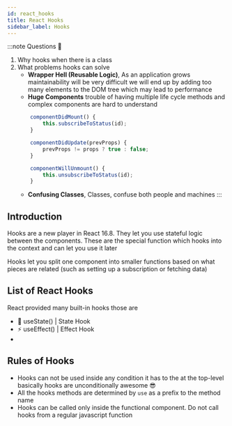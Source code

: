```yaml
---
id: react_hooks
title: React Hooks
sidebar_label: Hooks
---
```


:::note Questions 🤔
1. Why hooks when there is a class
2. What problems hooks can solve
    * **Wrapper Hell (Reusable Logic)**, As an application grows maintainability will be very difficult we will end up by adding too many elements to the DOM tree which may lead to performance 
    * **Huge Components** trouble of having multiple life cycle methods and complex components are hard to understand
    ```jsx
        componentDidMount() {
            this.subscribeToStatus(id);
        }

        componentDidUpdate(prevProps) {
            prevProps != props ? true : false;
        }

        componentWillUnmount() {
            this.unsubscribeToStatus(id);
        }
    ```
    * **Confusing Classes**, Classes, confuse both people and machines
:::

## Introduction

Hooks are a new player in React 16.8. They let you use stateful logic between the components. These are the special function which hooks into the context and can let you use it later

Hooks let you split one component into smaller functions based on what pieces are related (such as setting up a subscription or fetching data)


## List of React Hooks

React provided many built-in hooks those are 

* 📌 useState() | State Hook 
* ⚡️ useEffect() | Effect Hook
*

## Rules of Hooks

* Hooks can not be used inside any condition it has to the at the top-level basically hooks are unconditionally awesome 😎
* All the hooks methods are determined by `use` as a prefix to the method name
* Hooks can be called only inside the functional component. Do not call hooks from a regular javascript function
